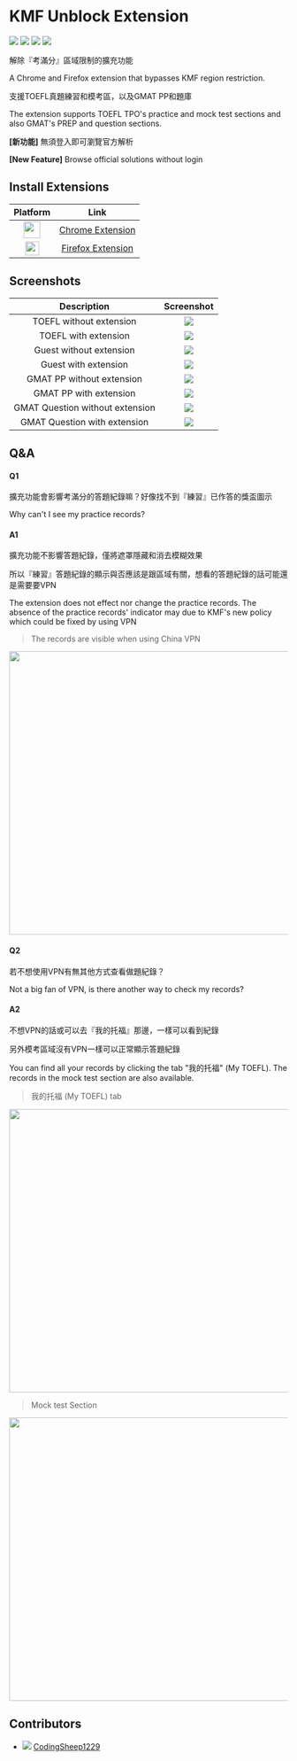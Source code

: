 # KMF Unblock Extension

[![](https://img.shields.io/chrome-web-store/users/jlbknbfjajehjmfjegefddgegipadonb?label=Chrome)](https://chrome.google.com/webstore/detail/kmf-unblock/jlbknbfjajehjmfjegefddgegipadonb) [![](https://img.shields.io/chrome-web-store/rating/jlbknbfjajehjmfjegefddgegipadonb?label=Rating)](https://chrome.google.com/webstore/detail/kmf-unblock/jlbknbfjajehjmfjegefddgegipadonb) [![](https://img.shields.io/amo/users/{24e6e3c8-3ef1-4c79-a9d6-d43f83cb5470}?color=F62336&label=Firefox)](https://addons.mozilla.org/en-GB/firefox/addon/kmf-unblock/)   [![](https://img.shields.io/amo/dw/{24e6e3c8-3ef1-4c79-a9d6-d43f83cb5470}?color=F62336&label=Downloads)](https://addons.mozilla.org/en-GB/firefox/addon/kmf-unblock/)

解除『考滿分』區域限制的擴充功能

A Chrome and Firefox extension that bypasses KMF region restriction.

支援TOEFL真題練習和模考區，以及GMAT PP和題庫

The extension supports TOEFL TPO's practice and mock test sections and also GMAT's PREP and question sections.

**[新功能]** 無須登入即可瀏覽官方解析

**[New Feature]** Browse official solutions without login

## Install Extensions

|Platform|Link|
|:-:|:-:|
|[<img src = "https://i.imgur.com/zv5G8Ly.png" width="30px">](https://chrome.google.com/webstore/detail/kmf-unblock/jlbknbfjajehjmfjegefddgegipadonb)| [Chrome Extension](https://chrome.google.com/webstore/detail/kmf-unblock/jlbknbfjajehjmfjegefddgegipadonb) |
|[<img src = "https://i.imgur.com/M6KOVju.png" width="25px">](https://addons.mozilla.org/en-GB/firefox/addon/kmf-unblock/)| [Firefox Extension](https://addons.mozilla.org/en-GB/firefox/addon/kmf-unblock/)|

## Screenshots

|Description|Screenshot|
|:-:|:-:|
|TOEFL without extension|![](https://i.imgur.com/dCHMA7H.png)|
|TOEFL with extension|![](https://i.imgur.com/pM1F5w8.png)|
|Guest without extension|![](https://i.imgur.com/YTtA4E4.png)|
|Guest with extension|![](https://i.imgur.com/6HWOCwb.png)|
|GMAT PP without extension|![](https://i.imgur.com/HBsngKw.png)|
|GMAT PP with extension|![](https://i.imgur.com/OdcTCLj.png)|
|GMAT Question without extension|![](https://i.imgur.com/GgMHSdO.png)|
|GMAT Question with extension|![](https://i.imgur.com/BcqJqCL.png)|

## Q&A

#### Q1 
擴充功能會影響考滿分的答題紀錄嘛？好像找不到『練習』已作答的獎盃圖示 

Why can't I see my practice records?

#### A1
擴充功能不影響答題紀錄，僅將遮罩隱藏和消去模糊效果

所以『練習』答題紀錄的顯示與否應該是跟區域有關，想看的答題紀錄的話可能還是需要要VPN

The extension does not effect nor change the practice records. The absence of the practice records' indicator may due to KMF's new policy which could be fixed by using VPN 

> The records are visible when using China VPN

<img src = "https://i.imgur.com/5b1nn5k.png" width="512px">


#### Q2
若不想使用VPN有無其他方式查看做題紀錄？

Not a big fan of VPN, is there another way to check my records?

#### A2

不想VPN的話或可以去『我的托福』那邊，一樣可以看到紀錄

另外模考區域沒有VPN一樣可以正常顯示答題紀錄

You can find all your records by clicking the tab "我的托福" (My TOEFL). The records in the mock test section are also available.

> 我的托福 (My TOEFL) tab

<img src = "https://i.imgur.com/EZ0bN5Z.png" width="512px">

> Mock test Section

<img src = "https://i.imgur.com/MMqHCmG.png " width="512px">

## Contributors

* ![](https://avatars.githubusercontent.com/u/24900532?s=25) [CodingSheep1229](https://github.com/CodingSheep1229)
